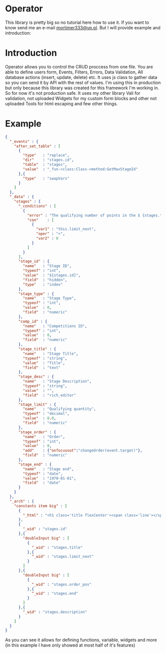 # Operator

This library is pretty big so no tutorial here how to use it. If you want to know send me an e-mail mortimer333@vp.pl.
But I will provide example and introduction:

# Introduction

Operator allows you to control the CRUD proccess from one file. You are able to define users form, Events, Filters, Errors, Data Validation, All database actions (insert, update, delete) etc. It uses js class to gather data so you can send it by API with the rest of values. I'm using this in production but only because this library was created for this framework I'm working in. So for now it's not production safe. It uses my other library Vali for validation, not uploaded Widgets for my custom form blocks and other not uploaded Tools for html escaping and few other things. 

# Example

```json
{
  "_events" : {
    "after_set_table" : [
      {
        "type"   : "replace",
        "dir"    : "stages.id",
        "table"  : "stages",
        "value"  : "_fun->class:Class->method:GetMaxStageId"
      },{
        "type"   : "swapVars"
      }
    ]
  },
  "_data" : {
    "stages" : {
      "_conditions" : [
        {
          "error" : "The qualifying number of points in the $ {stages.title} Stage must not be less than 0.",
          "con"    : [
            {
              "var1" : "this.limit_next",
              "oper" : "<",
              "var2" : 0
            }
          ]
        }
      ],
      "stage_id" : {
        "name"   : "Stage ID",
        "typeof" : "int",
        "value"  : "${stages.id}",
        "field"  : "hidden",
        "type"   : "index"
      },
      "stage_type" : {
        "name"   : "Stage Type",
        "typeof" : "int",
        "value"  : 0,
        "field"  : "numeric"
      },
      "comp_id" : {
        "name"   : "Competitions ID",
        "typeof" : "int",
        "value"  : 0,
        "field"  : "numeric"
      },
      "stage_title" : {
        "name"   : "Stage Title",
        "typeof" : "string",
        "value"  : "Title",
        "field"  : "text"
      },
      "stage_desc" : {
        "name"   : "Stage Description",
        "typeof" : "string",
        "value"  : "",
        "field"  : "rich_editor"
      },
      "stage_limit" : {
        "name"   : "Qualifying quantity",
        "typeof" : "decimal",
        "value"  : 0.0,
        "field"  : "numeric"
      },
      "stage_order" : {
        "name"   : "Order",
        "typeof" : "int",
        "value"  : 0,
        "add"    : {"onfocusout":"changeOrder(event.target)"},
        "field"  : "numeric"
      },
      "stage_end" : {
        "name"   : "Stage end",
        "typeof" : "date",
        "value"  : "1970-01-01",
        "field"  : "date"
      }
    }
  },
  "_arch" : {
    "constants item big" : [
      {
        "_html" : "<h1 class='title flexCenter'><span class='line'></span><span class='text'>Stage info</span><span class='line'></span></h1>"
      },
      {
        "_wid" : "stages.id"
      },{
        "doubleInput big" : [
          {
            "_wid" : "stages.title"
          },{
            "_wid" : "stages.limit_next"
          }
        ]
      },{
        "doubleInput big" : [
          {
            "_wid" : "stages.order_pos"
          },{
            "_wid" : "stages.end"
          }
        ]
      },{
        "_wid" : "stages.description"
      }
    ]
  }
}
```

As you can see it allows for defining functions, variable, widgets and more (in this example I have only showed at most half of it's features)
